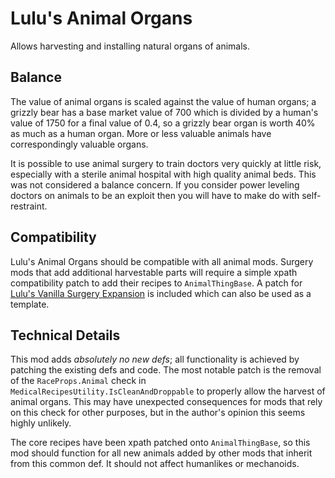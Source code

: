 # Lulu's Animal Organs
Allows harvesting and installing natural organs of animals.


## Balance
The value of animal organs is scaled against the value of human organs; a grizzly bear has a base market value of 700 which is divided by a human's value of 1750 for a final value of 0.4, so a grizzly bear organ is worth 40% as much as a human organ. More or less valuable animals have correspondingly valuable organs.

It is possible to use animal surgery to train doctors very quickly at little risk, especially with a sterile animal hospital with high quality animal beds. This was not considered a balance concern. If you consider power leveling doctors on animals to be an exploit then you will have to make do with self-restraint.


## Compatibility
Lulu's Animal Organs should be compatible with all animal mods. Surgery mods that add additional harvestable parts will require a simple xpath compatibility patch to add their recipes to `AnimalThingBase`. A patch for [Lulu's Vanilla Surgery Expansion](https://github.com/LoonyLadle/LuluVanillaSurgeryExpansion) is included which can also be used as a template.


## Technical Details
This mod adds *absolutely no new defs*; all functionality is achieved by patching the existing defs and code. The most notable patch is the removal of the `RaceProps.Animal` check in `MedicalRecipesUtility.IsCleanAndDroppable` to properly allow the harvest of animal organs. This may have unexpected consequences for mods that rely on this check for other purposes, but in the author's opinion this seems highly unlikely.

The core recipes have been xpath patched onto `AnimalThingBase`, so this mod should function for all new animals added by other mods that inherit from this common def. It should not affect humanlikes or mechanoids.
